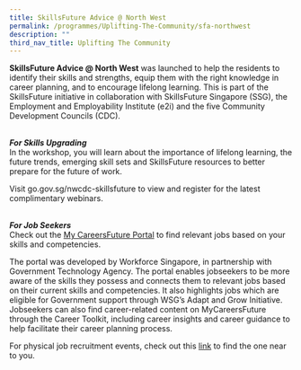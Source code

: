 ```yaml
---
title: SkillsFuture Advice @ North West
permalink: /programmes/Uplifting-The-Community/sfa-northwest
description: ""
third_nav_title: Uplifting The Community
---
```

**SkillsFuture Advice @ North West** was launched to help the residents to identify their skills and strengths, equip them with the right knowledge in career planning, and to encourage lifelong learning. This is part of the SkillsFuture initiative in collaboration with SkillsFuture Singapore (SSG), the Employment and Employability Institute (e2i) and the five Community Development Councils (CDC).

<br>***For Skills Upgrading***</br>
In the workshop, you will learn about the importance of lifelong learning, the future trends, emerging skill sets and SkillsFuture resources to better prepare for the future of work. 

Visit go.gov.sg/nwcdc-skillsfuture to view and register for the latest complimentary webinars. 

<br>***For Job Seekers*** </br>
Check out the [My CareersFuture Portal](https://www.mycareersfuture.gov.sg/) to find relevant jobs based on your skills and competencies.

The portal was developed by Workforce Singapore, in partnership with Government Technology Agency. The portal enables jobseekers to be more aware of the skills they possess and connects them to relevant jobs based on their current skills and competencies. It also highlights jobs which are eligible for Government support through WSG’s Adapt and Grow Initiative. Jobseekers can also find career-related content on MyCareersFuture through the Career Toolkit, including career insights and career guidance to help facilitate their career planning process.

For physical job recruitment events, check out this [link](https://e2i.com.sg/events/) to find the one near to you.